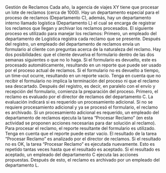 
Gestión de Reclamos
Cada año, la agencia de viajes XY tiene que procesar un lote de reclamos (cerca de 1000). Hay un departamento especial para el proceso de reclamos (Departamento C), además, hay un departamento interno llamado logística (Departamento L) el cual se encarga de registrar los reclamos que llegan y archivar los reclamos procesados. El siguiente proceso es utilizado para manejar los reclamos:
Primero, un empleado del departamento de Logística registra cada reclamo que se presente.
Después del registro, un empleado del departamento de reclamos envía un formulario al cliente con preguntas acerca de la naturaleza del reclamo. Hay dos posibilidades: que el cliente devuelva el formulario dentro de las dos semanas siguientes o que no lo haga. Si el formulario es devuelto, este es procesado automáticamente, resultando en un reporte que puede ser usado por el proceso actual de reclamos. Si el formulario no es devuelto a tiempo, un time-out ocurre, resultando en un reporte vacío. Tenga en cuenta que no recibir el formulario no implica la terminación del proceso ni que el reclamo sea descartado. Después del registro, es decir, en paralelo con el envío y recepción del formulario, comienza la preparación del proceso.
Primero, el reclamo es evaluado por el director de reclamos del departamento C. La evaluación indicará si es requerido un procesamiento adicional. Si no se requiere procesamiento adicional y ya se procesó el formulario, el reclamo es archivado. Si un procesamiento adicional es requerido, un empleado del departamento de reclamos ejecuta la tarea “Procesar Reclamo” (en esta actividad se proponen acciones necesarias para dar solución al reclamo). Para procesar el reclamo, el reporte resultante del formulario es utilizado.
Tenga en cuenta que el reporte puede estar vacío. El resultado de la tarea “Procesar Reclamo” es analizado por el director de reclamos. Si el resultado no es OK, la tarea “Procesar Reclamo” es ejecutada nuevamente. Esto es repetido tantas veces hasta que el resultado es aceptado. Si el resultado es aceptado, un empleado del departamento C ejecuta las acciones propuestas. Después de esto, el reclamo es archivado por un empleado del departamento L.
